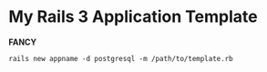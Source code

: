# My Rails 3 Application Template
 **FANCY**

    rails new appname -d postgresql -m /path/to/template.rb
